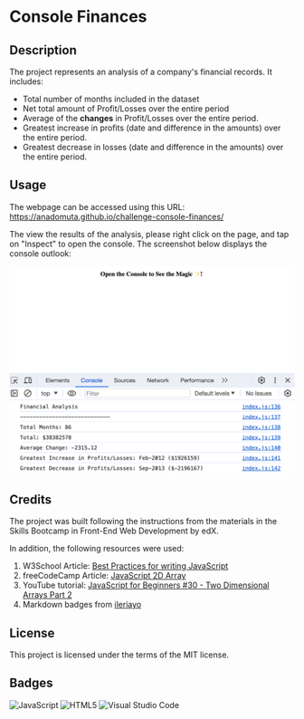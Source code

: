 # Console Finances

## Description

The project represents an analysis of a company's financial records. It includes:
- Total number of months included in the dataset
- Net total amount of Profit/Losses over the entire period
- Average of the **changes** in Profit/Losses over the entire period.
- Greatest increase in profits (date and difference in the amounts) over the entire period.
- Greatest decrease in losses (date and difference in the amounts) over the entire period.

## Usage

The webpage can be accessed using this URL: https://anadomuta.github.io/challenge-console-finances/

The view the results of the analysis, please right click on the page, and tap on "Inspect" to open the console. The screenshot below displays the console outlook:

![Screenshot of the console](./webpage-screenshot.PNG)

## Credits

The project was built following the instructions from the materials in the Skills Bootcamp in Front-End Web Development by edX.

In addition, the following resources were used:
1. W3School Article: [Best Practices for writing JavaScript](https://www.w3schools.com/js/js_best_practices.asp)
2. freeCodeCamp Article: [JavaScript 2D Array](https://www.freecodecamp.org/news/javascript-2d-arrays/)
3. YouTube tutorial: [JavaScript for Beginners #30 - Two Dimensional Arrays Part 2](https://www.youtube.com/watch?v=ajSXu2D2gzg)
4. Markdown badges from [ileriayo](https://github.com/Ileriayo/markdown-badges?tab=readme-ov-file#markdown-badges)


## License

This project is licensed under the terms of the MIT license.

## Badges

![JavaScript](https://img.shields.io/badge/javascript-%23323330.svg?style=for-the-badge&logo=javascript&logoColor=%23F7DF1E)
![HTML5](https://img.shields.io/badge/html5-%23E34F26.svg?style=for-the-badge&logo=html5&logoColor=white)
![Visual Studio Code](https://img.shields.io/badge/Visual%20Studio%20Code-0078d7.svg?style=for-the-badge&logo=visual-studio-code&logoColor=white)
